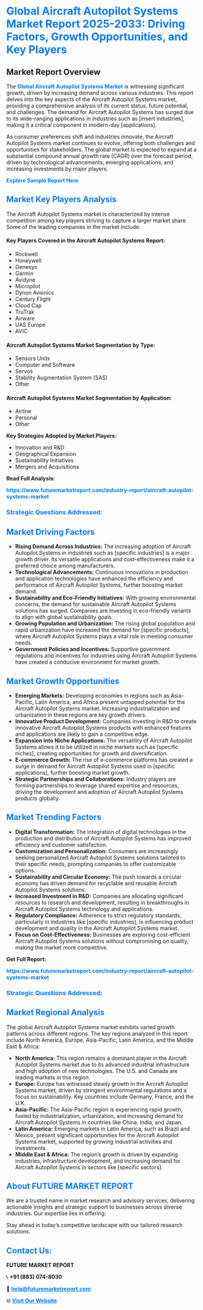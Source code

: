 <h1 style="color: #007BFF;">Global Aircraft Autopilot Systems Market Report 2025-2033: Driving Factors, Growth Opportunities, and Key Players</h1>

<section id="overview">
<h2>Market Report Overview</h2>
<p>The <a href="https://www.futuremarketreport.com/industry-report/aircraft-autopilot-systems-market" style="color: #007BFF; text-decoration: none;"><strong>Global Aircraft Autopilot Systems Market</strong></a> is witnessing significant growth, driven by increasing demand across various industries. This report delves into the key aspects of the Aircraft Autopilot Systems market, providing a comprehensive analysis of its current status, future potential, and challenges. The demand for Aircraft Autopilot Systems has surged due to its wide-ranging applications in industries such as [insert industries], making it a critical component in modern-day [applications].</p>
<p>As consumer preferences shift and industries innovate, the Aircraft Autopilot Systems market continues to evolve, offering both challenges and opportunities for stakeholders. The global market is expected to expand at a substantial compound annual growth rate (CAGR) over the forecast period, driven by technological advancements, emerging applications, and increasing investments by major players.</p>
</section>

<section id="overview">
<p><a href="https://www.futuremarketreport.com/request-sample/reportId=93216" style="color: #007BFF; text-decoration: none;"><strong>Explore Sample Report Here</strong></a></p>
</section>

<section id="key-players">
<h2 style="color: #007BFF;">Market Key Players Analysis</h2>
<p>The Aircraft Autopilot Systems market is characterized by intense competition among key players striving to capture a larger market share. Some of the leading companies in the market include:</p>
<h4>Key Players Covered in the Aircraft Autopilot Systems Report:</h4>
<ul><li>Rockwell</li><li>Honeywell</li><li>Genesys</li><li>Garmin</li><li>Avidyne</li><li>Micropilot</li><li>Dynon Avionics</li><li>Century Flight</li><li>Cloud Cap</li><li>TruTrak</li><li>Airware</li><li>UAS Europe</li><li>AVIC</li></ul>
<h4>Aircraft Autopilot Systems Market Segmentation by Type:</h4>
<ul><li>Sensors Units</li><li>Computer and Software</li><li>Servos</li><li>Stability Augmentation System (SAS)</li><li>Other</li></ul>

<h4>Aircraft Autopilot Systems Market Segmentation by Application:</h4>
<ul><li>Airline</li><li>Personal</li><li>Other</li></ul>
<p><strong>Key Strategies Adopted by Market Players:</strong></p>
<ul>
<li>Innovation and R&D</li>
<li>Geographical Expansion</li>
<li>Sustainability Initiatives</li>
<li>Mergers and Acquisitions</li>
</ul>
</section>

<section>
<p><strong>Read Full Analysis: </strong></p><a href="https://www.futuremarketreport.com/industry-report/aircraft-autopilot-systems-market" style="color: #007BFF; text-decoration: none;"><strong>https://www.futuremarketreport.com/industry-report/aircraft-autopilot-systems-market</strong></a>
<h3 style="color: #007BFF;">Strategic Questions Addressed:</h3>
</section>

<section id="driving-factors">
<h2 style="color: #007BFF;">Market Driving Factors</h2>
<ul>
<li><strong>Rising Demand Across Industries:</strong> The increasing adoption of Aircraft Autopilot Systems in industries such as [specific industries] is a major growth driver. Its versatile applications and cost-effectiveness make it a preferred choice among manufacturers.</li>
<li><strong>Technological Advancements:</strong> Continuous innovations in production and application technologies have enhanced the efficiency and performance of Aircraft Autopilot Systems, further boosting market demand.</li>
<li><strong>Sustainability and Eco-Friendly Initiatives:</strong> With growing environmental concerns, the demand for sustainable Aircraft Autopilot Systems solutions has surged. Companies are investing in eco-friendly variants to align with global sustainability goals.</li>
<li><strong>Growing Population and Urbanization:</strong> The rising global population and rapid urbanization have increased the demand for [specific products], where Aircraft Autopilot Systems plays a vital role in meeting consumer needs.</li>
<li><strong>Government Policies and Incentives:</strong> Supportive government regulations and incentives for industries using Aircraft Autopilot Systems have created a conducive environment for market growth.</li>
</ul>
</section>

<section id="growth-opportunities">
<h2 style="color: #007BFF;">Market Growth Opportunities</h2>
<ul>
<li><strong>Emerging Markets:</strong> Developing economies in regions such as Asia-Pacific, Latin America, and Africa present untapped potential for the Aircraft Autopilot Systems market. Increasing industrialization and urbanization in these regions are key growth drivers.</li>
<li><strong>Innovative Product Development:</strong> Companies investing in R&D to create innovative Aircraft Autopilot Systems products with enhanced features and applications are likely to gain a competitive edge.</li>
<li><strong>Expansion into Niche Applications:</strong> The versatility of Aircraft Autopilot Systems allows it to be utilized in niche markets such as [specific niches], creating opportunities for growth and diversification.</li>
<li><strong>E-commerce Growth:</strong> The rise of e-commerce platforms has created a surge in demand for Aircraft Autopilot Systems used in [specific applications], further boosting market growth.</li>
<li><strong>Strategic Partnerships and Collaborations:</strong> Industry players are forming partnerships to leverage shared expertise and resources, driving the development and adoption of Aircraft Autopilot Systems products globally.</li>
</ul>
</section>

<section id="trending-factors">
<h2 style="color: #007BFF;">Market Trending Factors</h2>
<ul>
<li><strong>Digital Transformation:</strong> The integration of digital technologies in the production and distribution of Aircraft Autopilot Systems has improved efficiency and customer satisfaction.</li>
<li><strong>Customization and Personalization:</strong> Consumers are increasingly seeking personalized Aircraft Autopilot Systems solutions tailored to their specific needs, prompting companies to offer customizable options.</li>
<li><strong>Sustainability and Circular Economy:</strong> The push towards a circular economy has driven demand for recyclable and reusable Aircraft Autopilot Systems solutions.</li>
<li><strong>Increased Investment in R&D:</strong> Companies are allocating significant resources to research and development, resulting in breakthroughs in Aircraft Autopilot Systems technology and applications.</li>
<li><strong>Regulatory Compliance:</strong> Adherence to strict regulatory standards, particularly in industries like [specific industries], is influencing product development and quality in the Aircraft Autopilot Systems market.</li>
<li><strong>Focus on Cost-Effectiveness:</strong> Businesses are exploring cost-efficient Aircraft Autopilot Systems solutions without compromising on quality, making the market more competitive.</li>
</ul>
</section>

<section>
<p><strong>Get Full Report: </strong></p><a href="https://www.futuremarketreport.com/industry-report/aircraft-autopilot-systems-market" style="color: #007BFF; text-decoration: none;"><strong>https://www.futuremarketreport.com/industry-report/aircraft-autopilot-systems-market</strong></a>
<h3 style="color: #007BFF;">Strategic Questions Addressed:</h3>
</section>


<section id="regional-analysis">
<h2 style="color: #007BFF;">Market Regional Analysis</h2>
<p>The global Aircraft Autopilot Systems market exhibits varied growth patterns across different regions. The key regions analyzed in this report include North America, Europe, Asia-Pacific, Latin America, and the Middle East & Africa:</p>
<ul>
<li><strong>North America:</strong> This region remains a dominant player in the Aircraft Autopilot Systems market due to its advanced industrial infrastructure and high adoption of new technologies. The U.S. and Canada are leading markets in this region.</li>
<li><strong>Europe:</strong> Europe has witnessed steady growth in the Aircraft Autopilot Systems market, driven by stringent environmental regulations and a focus on sustainability. Key countries include Germany, France, and the U.K.</li>
<li><strong>Asia-Pacific:</strong> The Asia-Pacific region is experiencing rapid growth, fueled by industrialization, urbanization, and increasing demand for Aircraft Autopilot Systems in countries like China, India, and Japan.</li>
<li><strong>Latin America:</strong> Emerging markets in Latin America, such as Brazil and Mexico, present significant opportunities for the Aircraft Autopilot Systems market, supported by growing industrial activities and investments.</li>
<li><strong>Middle East & Africa:</strong> The region’s growth is driven by expanding industries, infrastructure development, and increasing demand for Aircraft Autopilot Systems in sectors like [specific sectors].</li>
</ul>
</section>

<footer>
<h2 style="color: #007BFF;">About FUTURE MARKET REPORT</h2>
<p>We are a trusted name in market research and advisory services, delivering actionable insights and strategic support to businesses across diverse industries. Our expertise lies in offering:</p>

<p>Stay ahead in today’s competitive landscape with our tailored research solutions.</p>

<h2 style="color: #007BFF;">Contact Us:</h2>
<p><strong>FUTURE MARKET REPORT</strong></p>
<p>📞 <strong>+91 (883) 074-8030</strong></p>
<p>📧 <strong><a href="mailto:help@futuremarketreport.com" style="color: #007BFF;">help@futuremarketreport.com</a></strong></p>
<p>🌐 <strong><a href="https://www.futuremarketreport.com/" style="color: #007BFF;">Visit Our Website</a></strong></p>
</footer>